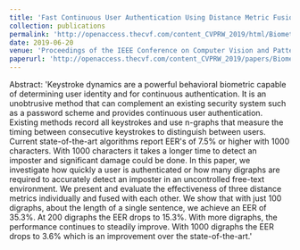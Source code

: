 ```yaml
---
title: 'Fast Continuous User Authentication Using Distance Metric Fusion of Free-Text Keystroke Data'
collection: publications
permalink: 'http://openaccess.thecvf.com/content_CVPRW_2019/html/Biometrics/Ayotte_Fast_Continuous_User_Authentication_Using_Distance_Metric_Fusion_of_Free-Text_CVPRW_2019_paper.html'
date: 2019-06-20
venue: 'Proceedings of the IEEE Conference on Computer Vision and Pattern Recognition Workshops (CVPR)'
paperurl: 'http://openaccess.thecvf.com/content_CVPRW_2019/papers/Biometrics/Ayotte_Fast_Continuous_User_Authentication_Using_Distance_Metric_Fusion_of_Free-Text_CVPRW_2019_paper.pdf'
---
```

Abstract: 'Keystroke dynamics are a powerful behavioral biometric capable of determining user identity and for continuous authentication. It is an unobtrusive method that can complement an existing security system such as a password scheme and provides continuous user authentication. Existing methods record all keystrokes and use n-graphs that measure the timing between consecutive keystrokes to distinguish between users. Current state-of-the-art algorithms report EER's of 7.5% or higher with 1000 characters. With 1000 characters it takes a longer time to detect an imposter and significant damage could be done. In this paper, we investigate how quickly a user is authenticated or how many digraphs are required to accurately detect an imposter in an uncontrolled free-text environment. We present and evaluate the effectiveness of three distance metrics individually and fused with each other. We show that with just 100 digraphs, about the length of a single sentence, we achieve an EER of 35.3%. At 200 digraphs the EER drops to 15.3%. With more digraphs, the performance continues to steadily improve. With 1000 digraphs the EER drops to 3.6% which is an improvement over the state-of-the-art.'